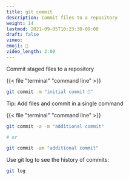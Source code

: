 ```yaml
---
title: git commit
description: Commit files to a repository
weight: 14
lastmod: 2021-09-05T10:23:30-09:00
draft: false
vimeo: 
emoji: 📸
video_length: 2:00
---
```


Commit staged files to a repository

{{< file "terminal" "command line" >}}
```bash
git commit -m "initial commit 🚀"
```

Tip: Add files and commit in a single command

{{< file "terminal" "command line" >}}
```bash
git commit -a -m "additional commit"

# or

git commit -am "additional commit"
```

Use git log to see the history of commits:

```bash
git log
```